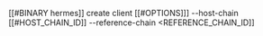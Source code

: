 [[#BINARY hermes]] create client [[#OPTIONS]]] --host-chain [[#HOST_CHAIN_ID]] --reference-chain <REFERENCE_CHAIN_ID]]
